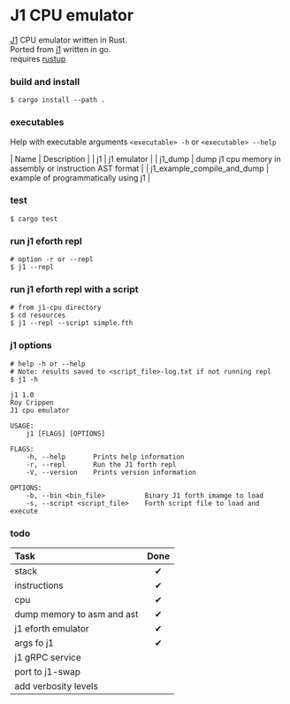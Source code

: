 # J1 CPU emulator

[J1](https://excamera.com/sphinx/fpga-j1.html) CPU emulator written in Rust. <br>
Ported from [j1](https://github.com/dim13/j1) written in go. <br>
requires [rustup](https://rustup.rs/) <br>

### build and install
```shell
$ cargo install --path . 
```
### executables
Help with executable arguments `<executable> -h` or `<executable> --help` <br>

| Name                        | Description |
| j1                          | j1 emulator |
| j1_dump                     | dump j1 cpu memory in assembly or instruction AST format |
| j1_example_compile_and_dump | example of programmatically using j1 |

### test
```shell
$ cargo test
```

### run j1 eforth repl
```shell
# option -r or --repl
$ j1 --repl
```

### run j1 eforth repl with a script
```shell
# from j1-cpu directory
$ cd resources
$ j1 --repl --script simple.fth
```

### j1 options
```shell
# help -h or --help
# Note: results saved to <script_file>-log.txt if not running repl
$ j1 -h

j1 1.0
Roy Crippen
J1 cpu emulator

USAGE:
    j1 [FLAGS] [OPTIONS]

FLAGS:
    -h, --help       Prints help information
    -r, --repl       Run the J1 forth repl
    -V, --version    Prints version information

OPTIONS:
    -b, --bin <bin_file>          Binary J1 forth imamge to load
    -s, --script <script_file>    Forth script file to load and execute
```


### todo
| Task                       | Done |
| :------------------------  | :------: |
| stack                      | &#x2714; |
| instructions               | &#x2714; |
| cpu                        | &#x2714; |
| dump memory to asm and ast | &#x2714; |
| j1 eforth emulator         | &#x2714; |
| args fo j1                 | &#x2714; |
| j1 gRPC service            |  |
| port to j1-swap            |  |
| add verbosity levels       |  |
